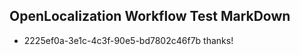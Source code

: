 ## OpenLocalization Workflow Test MarkDown
* 2225ef0a-3e1c-4c3f-90e5-bd7802c46f7b thanks!

<!--HONumber=Aug16_HO1-->


